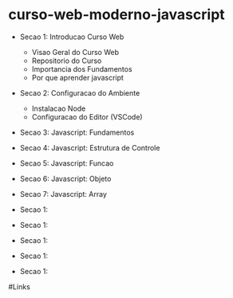 # curso-web-moderno-javascript

- Secao 1: Introducao Curso Web

  - Visao Geral do Curso Web
  - Repositorio do Curso
  - Importancia dos Fundamentos
  - Por que aprender javascript

- Secao 2: Configuracao do Ambiente

  - Instalacao Node
  - Configuracao do Editor (VSCode)

- Secao 3: Javascript: Fundamentos

- Secao 4: Javascript: Estrutura de Controle

- Secao 5: Javascript: Funcao

- Secao 6: Javascript: Objeto

- Secao 7: Javascript: Array

- Secao 1:

- Secao 1:

- Secao 1:

- Secao 1:

- Secao 1:

#Links
